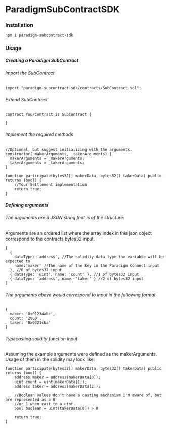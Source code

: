 # ParadigmSubContractSDK

### Installation

`npm i paradigm-subcontract-sdk`

### Usage

##### Creating a Paradigm SubContract

###### Import the SubContract
`import "paradigm-subcontract-sdk/contracts/SubContract.sol";`

###### Extend SubContract
```solidity
contract YourContract is SubContract {

}
```

###### Implement the required methods
```solidity
//Optional, but suggest initializing with the arguments.
constructor(_makerArguments, _takerArguments) {
  makerArguments = _makerArguments;
  takerArguments = _takerArguments;
}

function participate(bytes32[] makerData, bytes32[) takerData) public returns (bool) {
    //Your Settlement implementation
    return true;
} 
```

##### Defining arguments
###### The arguments are a JSON string that is of the structure:
Arguments are an ordered list where the array index in this json object correspond to the contracts bytes32 input. 
```
[
  { 
    dataType: 'address', //The solidity data type the variable will be expected to 
    name:'maker' //The name of the key in the Paradigm Connect input
  }, //0 of bytes32 input
  { dataType: 'uint', name: 'count' }, //1 of bytes32 input
  { dataType: 'address', name: 'taker' } //2 of bytes32 input
]
```
###### The arguments above would correspond to input in the following format
```
{
  maker: '0x01234abc',
  count: '2000',
  taker: '0x0321cba'
}
```
###### Typecasting solidity function input
Assuming the example arguments were defined as the makerArguments.  Usage of them in the solidity may look like:
```solidity
function participate(bytes32[] makerData, bytes32[) takerData) public returns (bool) {
    address maker = address(makerData[0]);
    uint count = uint(makerData[1]);
    address taker = address(makerData[2]);
    
    //Boolean values don't have a casting mechanism I'm aware of, but are represented as a 0  
    //or 1 when cast to a uint.  
    bool boolean = uint(takerData[0]) > 0
    
    return true;
} 
```
